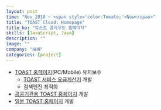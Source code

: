 ```yaml
---
layout: post
time: "Nov 2018 ~ <span style='color:Tomato;'>Now</span>"
title: "TOAST Cloud: Homepage"
title_ko: "토스트 클라우드 홈페이지"
skills: [JavaScript, Java]
description: ""
image: ""
company: "NHN"
categories: [project]
---
```


- [TOAST 홈페이지](https://www.toast.com)(PC/Mobile) 유지보수
  - [TOAST 서비스 요금계산기](https://www.toast.com/kr/product/calculator) 개발
  - 검색엔진 최적화
- [공공기관용 TOAST 홈페이지](https://gov.toast.com) 개발
- [일본 TOAST 홈페이지](https://www.toast.com/jp) 개발